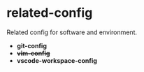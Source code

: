 # related-config

Related config for software and environment.

- **git-config**
- ~~**vim-config**~~
- **vscode-workspace-config**